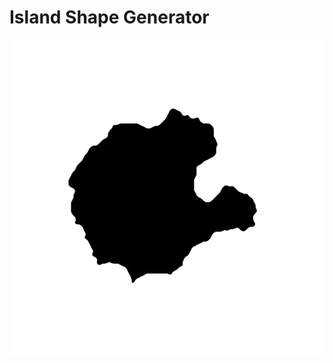 # Island Shape Generator

![Example of generated island shape](examples/000_.png?raw=true&v=1&s=5 "Examples image")
